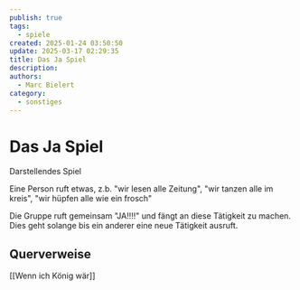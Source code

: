 ```yaml
---
publish: true
tags:
  - spiele
created: 2025-01-24 03:50:50
update: 2025-03-17 02:29:35
title: Das Ja Spiel
description: 
authors:
  - Marc Bielert
category:
  - sonstiges
---
```


# Das Ja Spiel

Darstellendes Spiel

Eine Person ruft etwas, z.b. "wir lesen alle Zeitung", "wir tanzen alle im kreis", "wir hüpfen alle wie ein frosch"

Die Gruppe ruft gemeinsam "JA!!!!" und fängt an diese Tätigkeit zu machen. Dies geht solange bis ein anderer eine neue Tätigkeit ausruft.

## Querverweise

[[Wenn ich König wär]]
